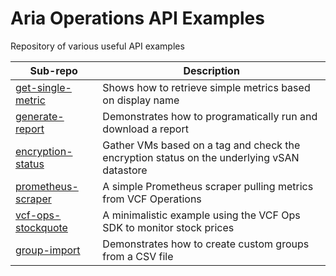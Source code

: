 # Aria Operations API Examples

Repository of various useful API examples

| Sub-repo                                                           | Description                                                                                |
|--------------------------------------------------------------------|--------------------------------------------------------------------------------------------|
| [get-single-metric](get-single-metric)                             | Shows how to retrieve simple metrics based on display name                                 |
| [generate-report](generate-report)                                 | Demonstrates how to programatically run and download a report                              |
| [encryption-status](encryption-status)                             | Gather VMs based on a tag and check the encryption status on the underlying vSAN datastore |
| [prometheus-scraper](prometheus-scraper)                           | A simple Prometheus scraper pulling metrics from VCF Operations                            |
| [vcf-ops-stockquote](https://github.com/prydin/vcf-ops-stockquote) | A minimalistic example using the VCF Ops SDK to monitor stock prices                       |
| [group-import](group-import)                                       | Demonstrates how to create custom groups from a CSV file                                   |

